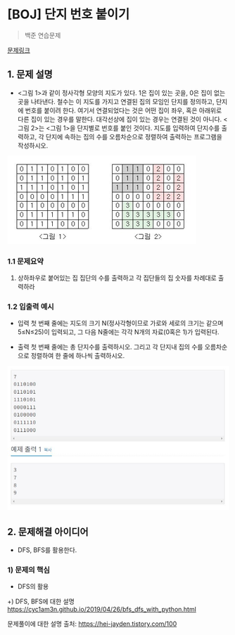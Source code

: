 # [BOJ] 단지 번호 붙이기

> 백준 연습문제

[문제링크](https://www.acmicpc.net/problem/2667)

## 1. 문제 설명
- <그림 1>과 같이 정사각형 모양의 지도가 있다. 1은 집이 있는 곳을, 0은 집이 없는 곳을 나타낸다. 철수는 이 지도를 가지고 연결된 집의 모임인 단지를 정의하고, 단지에 번호를 붙이려 한다. 여기서 연결되었다는 것은 어떤 집이 좌우, 혹은 아래위로 다른 집이 있는 경우를 말한다. 대각선상에 집이 있는 경우는 연결된 것이 아니다. <그림 2>는 <그림 1>을 단지별로 번호를 붙인 것이다. 지도를 입력하여 단지수를 출력하고, 각 단지에 속하는 집의 수를 오름차순으로 정렬하여 출력하는 프로그램을 작성하시오.


<img src='문제 예시.JPG'>

### 1.1 문제요약

1. 상하좌우로 붙어있는 집 집단의 수를 출력하고 각 집단들의 집 숫자를 차례대로 출력하라


### 1.2 입출력 예시

- 입력
  첫 번째 줄에는 지도의 크기 N(정사각형이므로 가로와 세로의 크기는 같으며 5≤N≤25)이 입력되고, 그 다음 N줄에는 각각 N개의 자료(0혹은 1)가 입력된다.
  
- 출력
  첫 번째 줄에는 총 단지수를 출력하시오. 그리고 각 단지내 집의 수를 오름차순으로 정렬하여 한 줄에 하나씩 출력하시오.

<img src='입출력 예시.JPG'>

## 2. 문제해결 아이디어
- DFS, BFS를 활용한다.

### 1) 문제의 핵심
- DFS의 활용

+) DFS, BFS에 대한 설명
https://cyc1am3n.github.io/2019/04/26/bfs_dfs_with_python.html

문제풀이에 대한 설명 출처: https://hei-jayden.tistory.com/100
